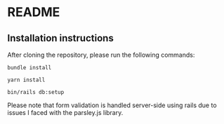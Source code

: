 # README

## Installation instructions

After cloning the repository, please run the following commands:

```
bundle install

yarn install

bin/rails db:setup
```

Please note that form validation is handled server-side using rails due to issues I faced with the parsley.js library.